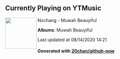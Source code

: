 ## Currently Playing on YTMusic

[<img align="left" width="100" src="https://lh3.googleusercontent.com/bkV_HI5oWL8nlQ4KhD2r9QcnrHllQv07AnlD5bWBg4PIqjcXW7A9PJWqFJPHumBbF36_zejavO7arZCr">](https://music.youtube.com/channel/UC3NFM7nvnZEmSItn687o1NA)

Nochang - Muwah Beauyiful

**Albums**: Muwah Beauyiful

Last updated at 08/14/2020 14:21

#### Generated with [20chan/github-now](https://github.com/20chan/github-now)


<!--
**20chan/20chan** is a ✨ _special_ ✨ repository because its `README.md` (this file) appears on your GitHub profile.

Here are some ideas to get you started:

- 🔭 I’m currently working on ...
- 🌱 I’m currently learning ...
- 👯 I’m looking to collaborate on ...
- 🤔 I’m looking for help with ...
- 💬 Ask me about ...
- 📫 How to reach me: ...
- 😄 Pronouns: ...
- ⚡ Fun fact: ...
-->
